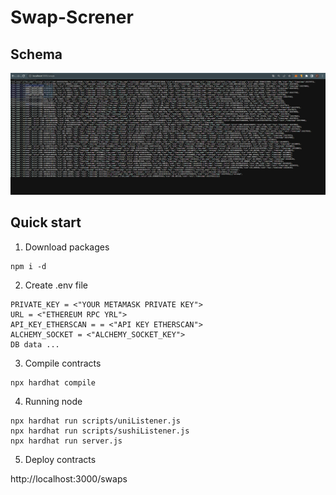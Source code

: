 # Swap-Screner

## Schema  
![alt text](https://github.com/glebzverev/swap_screener/blob/main/docs/example.png)

## Quick start
1. Download packages
```shell
npm i -d
```
2. Create .env file
```text
PRIVATE_KEY = <"YOUR METAMASK PRIVATE KEY">
URL = <"ETHEREUM RPC YRL">
API_KEY_ETHERSCAN = = <"API KEY ETHERSCAN">
ALCHEMY_SOCKET = <"ALCHEMY_SOCKET_KEY">
DB data ...
```
3. Compile contracts
```shell
npx hardhat compile
```
4. Running node
```shell
npx hardhat run scripts/uniListener.js
npx hardhat run scripts/sushiListener.js
npx hardhat run server.js
```
5. Deploy contracts

http://localhost:3000/swaps
